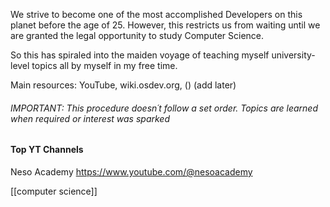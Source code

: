 We strive to become one of the most accomplished Developers on this planet before the age of 25. However, this restricts us from waiting until we are granted the legal opportunity to study Computer Science.

So this has spiraled into the maiden voyage of teaching myself university-level topics all by myself in my free time.

Main resources: YouTube, wiki.osdev.org, () (add later)

###### IMPORTANT: This procedure doesn´t follow a set order. Topics are learned when required or interest was sparked

#### Top YT Channels
Neso Academy https://www.youtube.com/@nesoacademy


[[computer science]]